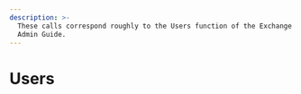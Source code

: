 ```yaml
---
description: >-
  These calls correspond roughly to the Users function of the Exchange Admin and
  Admin Guide.
---
```


# Users

